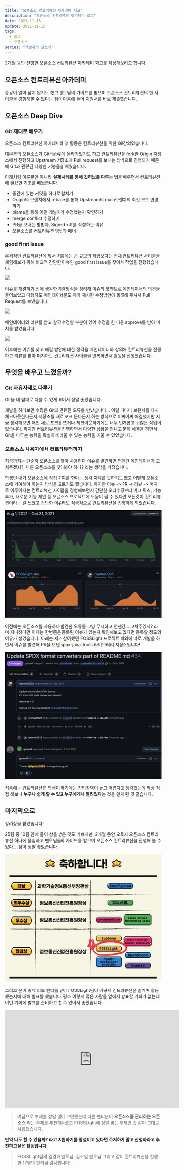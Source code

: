 ```yaml
---
title: "오픈소스 컨트리뷰션 아카데미 회고"
description: "오픈소스 컨트리뷰션 아카데미 회고"
date: 2021-11-15
update: 2021-11-15
tags:
  - 회고
  - 오픈소스
series: "개발자의 글쓰기"
---
```


2개월 동안 진행한 오픈소스 컨트리뷰션 아카데미 회고를 작성해보려고 합니다.

## 오픈소스 컨트리뷰션 아카데미
종강이 얼마 남지 않기도 했고 멘토님의 가이드를 받으며 오픈소스 컨트리뷰션의 한 사이클을 경험해볼 수 있다는 점이 마음에 들어 지원서를 바로 제출했습니다.

## 오픈소스 Deep Dive

### Git 제대로 배우기
오픈소스 컨트리뷰션 아카데미의 첫 활동은 컨트리뷰션을 위한 Git강의였습니다.

대부분의 오픈소스가 GitHub위에 올라가있기도 하고 컨트리뷰션을 fork한 Origin 저장소에서 진행하고 Upstream 저장소에 Pull request를 보내는 방식으로 진행되기 때문에 Git과 관련된 다양한 기능들을 배웠습니다. 

아래처럼 이론뿐만 아니라 **실제 사례를 통해 깃허브를 다루는 법**을 배우면서 컨트리뷰션에 필요한 기초를 배웠습니다.

* 중간에 있는 커밋을 하나로 합치기
* Origin의 브랜치에서 rebase를 통해 Upstream의 main브랜치의 최신 코드 반영하기
* blame을 통해 어떤 개발자가 수정했는지 확인하기
* merge conflict 수정하기
* PR을 보내는 방법과, Signed-off를 작성하는 이유
* 오픈소스를 컨트리뷰션 방법과 매너

### good first issue

본격적인 컨트리뷰션에 앞서 처음에는 큰 규모의 작업보다는 전체 컨트리뷰션 사이클을 체험해보기 위해 비교적 간단한 이슈인 good first issue를 찾아서 작업을 진행했습니다.

![](/images/good_first_issue.png)

이슈를 해결하기 전에 생각한 해결방식을 정리해 이슈의 코멘트로 메인테이너의 의견을 물어보았고 다행히도 메인테이너분도 제가 제시한 수정방안에 동의해 주셔서 Pull Request를 보냈습니다.

![](/images/issue_comment.png)

메인테이너의 리뷰를 받고 살짝 수정할 부분이 있어 수정을 한 다음 approve를 받아 머지를 받았습니다.

![](/images/code_review.png)

이후에는 이슈를 찾고 해결 방안에 대한 생각을 메인테이너와 상의해 컨트리뷰션을 진행하고 리뷰를 받아 머지하는 컨트리뷰션 사이클을 반복하면서 활동을 진행했습니다.

## 무엇을 배우고 느꼈을까?

### Git 자유자제로 다루기
Git을 내 맘대로 다룰 수 있게 되어서 정말 좋았습니다. 

개발을 하다보면 수많은 Git과 관련된 오류를 만났습니다... 이럴 때마다 브랜치를 다시 체크아웃한다든지 저장소를 새로 포크 뜬다든지 하는 방식으로 어찌어찌 해결했지만 지금 생각해보면 매번 새로 포크를 뜨거나 체크아웃하기에는 너무 번거롭고 귀찮은 작업이었습니다. 하지만 컨트리뷰션을 진행하면서 다양한 상황을 만나고 문제 해결을 하면서 Git을 다루는 능력을 확실하게 키울 수 있는 능력을 키울 수 있었습니다.

### 오픈소스 사용자에서 컨트리뷰터까지
지금까지는 단순히 오픈소스를 찾아 사용하다 이슈를 발견하면 언젠간 메인테이너가 고쳐주겠지?, 다른 오픈소스를 찾아봐야 하나? 라는 생각을 가졌습니다. 

학생인 내가 오픈소스에 직접 기여를 한다는 생각 자체를 못하기도 했고 어떻게 오픈소스에 기여해야 하는지 방식을 모르기도 했습니다. 하지만 이슈 -> PR -> 리뷰 -> 머지로 이루어지는 컨트리뷰션 사이클을 경험해보면서 간단한 오타수정부터 버그 픽스, 기능 추가, 새로운 기능 제안 등 오픈소스 프로젝트에 도움이 될 수 있다면 모든것이 컨트리뷰션이라는 걸 느꼈고 간단한 이슈라도 적극적으로 컨트리뷰션을 진행하게 되었습니다.

![2달간의 컨트리뷰션](images/contribute.png)

이전에는 오픈소스를 사용하다 발견한 오류를 그냥 무시하고 언젠간... 고쳐주겠지? 라며 지나쳤다면 이제는 한번쯤은 등록된 이슈가 있는지 확인해보고 없다면 등록할 정도의 여유가 생겼습니다. 아래는 제가 참여했던 FOSSLight 프로젝트 이외에 따로 개발을 하면서 이슈를 발견해 PR을 보낸 spax-java-tools 라이브러리 저장소입니다!

![메인테이너분에게 받은 Thanks!](images/pr.png)

처음에는 컨트리뷰션은 학생이 하기에는 진입장벽이 높고 어렵다고 생각했는데 막상 직접 해보니 **누구나 쉽게 할 수 있고 누구에게나 열려있다**는 것을 알게 된 것 같습니다.

## 마지막으로
장려상을 받았습니다! 

25팀 중 10팀 안에 들어 상을 받은 것도 기쁘지만, 2개월 동안 오로지 오픈소스 컨트리뷰션 하나에 몰입하고 멘토님들의 가이드를 받으며 오픈소스 컨트리뷰션을 진행해 볼 수 있다는 점이 정말 좋았습니다.

![](images/award.jpg)

그리고 운이 좋게 리드 멘티를 맡아 FOSSLight팀이 어떻게 컨트리뷰션을 즐기며 활동했는지에 대해 발표를 했습니다. 평소 이렇게 많은 사람들 앞에서 발표할 기회가 없는데 이번 기회에 발표를 준비하고 할 수 있어서 좋았습니다.

<iframe width="560" height="315" src="https://www.youtube.com/embed/_eH-KqwmHck" title="YouTube video player" frameborder="0" allow="accelerometer; autoplay; clipboard-write; encrypted-media; gyroscope; picture-in-picture" allowfullscreen></iframe>

> 여담으로 부제를 정말 많이 고민했는데 다른 멘티분이 **오픈소스를 관리하는 오픈소스** 라는 부제를 추천해주셨고 FOSSLight에 정말 맞는 부제인 것 같아 그대로 사용했습니다.

**만약 나도 할 수 있을까? 라고 지원하기를 망설이고 있다면 주저하지 말고 신청하라고 추천하고싶은 활동입니다.**

> FOSSLight팀의 김경애 멘토님, 김소임 멘토님 그리고 같이 컨트리뷰션을 진행한 17명의 멘티님 감사합니다!